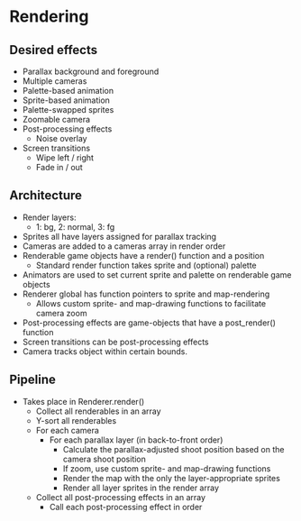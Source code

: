 # Rendering

## Desired effects
- Parallax background and foreground
- Multiple cameras
- Palette-based animation
- Sprite-based animation
- Palette-swapped sprites
- Zoomable camera
- Post-processing effects
	- Noise overlay
- Screen transitions
	- Wipe left / right
	- Fade in /  out

## Architecture
- Render layers:
	- 1: bg, 2: normal, 3: fg
- Sprites all have layers assigned for parallax tracking
- Cameras are added to a cameras array in render order
- Renderable game objects have a render() function and a position
	- Standard render function takes sprite and (optional) palette
- Animators are used to set current sprite and palette on renderable game objects
- Renderer global has function pointers to sprite and map-rendering
	- Allows custom sprite- and map-drawing functions to facilitate camera zoom
- Post-processing effects are game-objects that have a post_render() function
- Screen transitions can be post-processing effects
- Camera tracks object within certain bounds.

## Pipeline
- Takes place in Renderer.render()
	- Collect all renderables in an array
	- Y-sort all renderables
	- For each camera
		- For each parallax layer (in back-to-front order)
			- Calculate the parallax-adjusted shoot position based on the camera shoot position
			- If zoom, use custom sprite- and map-drawing functions
			- Render the map with the only the layer-appropriate sprites
			- Render all layer sprites in the render array
	- Collect all post-processing effects in an array
		- Call each post-processing effect in order
